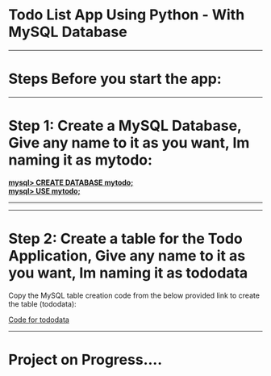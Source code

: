 # Todo List App Using Python - With MySQL Database

<hr>

# Steps Before you start the app: <br>

<hr>

# Step 1: Create a MySQL Database, Give any name to it as you want, Im naming it as <strong>mytodo</strong>: <br>

<strong><u>mysql> CREATE DATABASE mytodo;</u></strong>
<br>
<strong><u>mysql> USE mytodo;</u></strong>

<hr>

<hr>

# Step 2: Create a table for the Todo Application, Give any name to it as you want, Im naming it as <strong>tododata</strong> <br>


Copy the MySQL table creation code from the below provided link to create the table (tododata):


<a href="https://drive.google.com/file/d/1Q90A6AlFN93aFW2DH9L2kVpWKopFva2H/view?usp=sharing" target="_blank">Code for tododata</a>


<hr>

# Project on Progress....